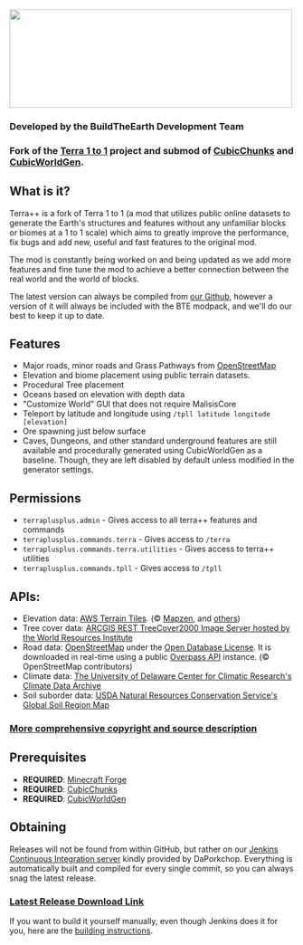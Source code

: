 <img src="https://github.com/BuildTheEarth/terraplusplus/blob/master/docs/images/terraplusplus_logo.png" width="500" height="174">

### Developed by the BuildTheEarth Development Team

### Fork of the [Terra 1 to 1](https://github.com/orangeadam3/terra121) project and submod of [CubicChunks](https://github.com/OpenCubicChunks/CubicChunks) and [CubicWorldGen](https://github.com/OpenCubicChunks/CubicWorldGen/).

## What is it?

Terra++ is a fork of Terra 1 to 1 (a mod that utilizes public online datasets to generate the Earth's structures and features without any unfamiliar blocks or biomes at a 1 to 1 scale) which aims to greatly improve the performance, fix bugs and add new, useful and fast features to the original mod. 

The mod is constantly being worked on and being updated as we add more features and fine tune the mod to achieve a better connection between the real world and the world of blocks.

The latest version can always be compiled from [our Github](https://github.com/BuildTheEarth/terraplusplus), however a version of it will always be included with the BTE modpack, and we'll do our best to keep it up to date.

## Features

- Major roads, minor roads and Grass Pathways from [OpenStreetMap](https://www.openstreetmap.org/)
- Elevation and biome placement using public terrain datasets.
- Procedural Tree placement
- Oceans based on elevation with depth data
- "Customize World" GUI that does not require MalisisCore
- Teleport by latitude and longitude using `/tpll latitude longitude [elevation]`
- Ore spawning just below surface
- Caves, Dungeons, and other standard underground features are still available and procedurally generated using CubicWorldGen as a baseline. Though, they are left disabled by default unless modified in the generator settings.

## Permissions
- `terraplusplus.admin` - Gives access to all terra++ features and commands
- `terraplusplus.commands.terra` - Gives access to `/terra`
- `terraplusplus.commands.terra.utilities` - Gives access to terra++ utilities
- `terraplusplus.commands.tpll` - Gives access to `/tpll`

## APIs:

- Elevation data: [AWS Terrain Tiles](https://registry.opendata.aws/terrain-tiles/). (© [Mapzen](https://www.mapzen.com/rights), and [others](https://github.com/tilezen/joerd/blob/master/docs/attribution.md))
- Tree cover data: [ARCGIS REST TreeCover2000 Image Server hosted by the World Resources Institute](https://gis-treecover.wri.org/arcgis/rest/services/TreeCover2000/ImageServer)
- Road data: [OpenStreetMap](https://www.openstreetmap.org/) under the [Open Database License](https://www.openstreetmap.org/copyright). It is downloaded in real-time using a public [Overpass API](http://overpass-api.de/) instance. (© OpenStreetMap contributors)
- Climate data: [The University of Delaware Center for Climatic Research's Climate Data Archive](http://climate.geog.udel.edu/~climate/html_pages/archive.html)
- Soil suborder data: [USDA Natural Resources Conservation Service's Global Soil Region Map](https://www.nrcs.usda.gov/wps/portal/nrcs/detail/soils/use/?cid=nrcs142p2_054013)

### [More comprehensive copyright and source description](SOURCES.md)

## Prerequisites

- **REQUIRED**: [Minecraft Forge](https://files.minecraftforge.net/)
- **REQUIRED**: [CubicChunks](https://github.com/OpenCubicChunks/CubicChunks/)
- **REQUIRED**: [CubicWorldGen](https://github.com/OpenCubicChunks/CubicWorldGen/)

## Obtaining
Releases will not be found from within GitHub, but rather on our [Jenkins Continuous Integration server](https://jenkins.daporkchop.net/job/BuildTheEarth) kindly provided by DaPorkchop. Everything is automatically built and compiled for every single commit, so you can always snag the latest release.
### [Latest Release Download Link](https://jenkins.daporkchop.net/job/BuildTheEarth/job/terraplusplus/job/master/lastSuccessfulBuild/artifact/build/libs/)

If you want to build it yourself manually, even though Jenkins does it for you, here are the [building instructions](BUILD_INSTRUCTIONS.md).
